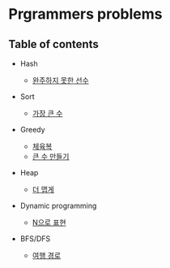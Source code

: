 Prgrammers problems
=====================

## Table of contents

* Hash

    * [완주하지 못한 선수](hash/incomplete_player.ipynb)

* Sort

    * [가장 큰 수](sort/the_biggest_number.ipynb)

* Greedy

    * [체육복](greedy/gym_suit.ipynb)
    * [큰 수 만들기](greedy/creating_big_number.ipynb)

* Heap

    * [더 맵게](heap/more_spicy.ipynb)

* Dynamic programming

    * [N으로 표현](dynamic_programming/n_representation.ipynb)

* BFS/DFS

    * [여행 경로](bfs_dfs/travel_route.ipynb)
